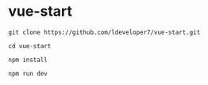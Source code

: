 # vue-start

```git clone https://github.com/ldeveloper7/vue-start.git```

```cd vue-start```

```npm install```

```npm run dev```

